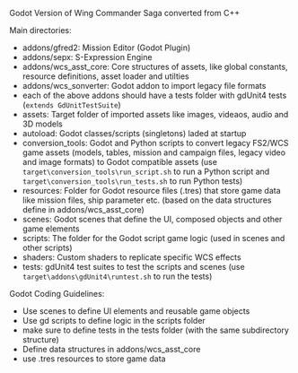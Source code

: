 Godot Version of Wing Commander Saga converted from C++

Main directories:
* addons/gfred2: Mission Editor (Godot Plugin)
* addons/sepx: S-Expression Engine
* addons/wcs_asst_core: Core structures of assets, like global constants, resource definitions, asset loader and utilties
* addons/wcs_sonverter: Godot addon to import legacy file formats
* each of the above addons should have a tests folder with gdUnit4 tests (`extends GdUnitTestSuite`)
* assets: Target folder of imported assets like images, videaos, audio and 3D models
* autoload: Godot classes/scripts (singletons) laded at startup
* conversion_tools: Godot and Python scripts to convert legacy FS2/WCS game assets (models, tables, mission and campaign files, legacy video and image formats) to Godot compatible assets (use `target\conversion_tools\run_script.sh` to run a Python script and `target\conversion_tools\run_tests.sh` to run Python tests)
* resources: Folder for Godot resource files (.tres) that store game data like mission files, ship parameter etc. (based on the data structures define in addons/wcs_asst_core)
* scenes: Godot scenes that define the UI, composed objects and other game elements
* scripts: The folder for the Godot script game logic (used in scenes and other scripts)
* shaders: Custom shaders to replicate specific WCS effects
* tests: gdUnit4 test suites to test the scripts and scenes (use `target\addons\gdUnit4\runtest.sh` to run the tests)

Godot Coding Guidelines:
* Use scenes to define UI elements and reusable game objects
* Use gd scripts to define logic in the scripts folder
* make sure to define tests in the tests folder (with the same subdirectory structure)
* Define data structures in addons/wcs_asst_core
* use .tres resources to store game data